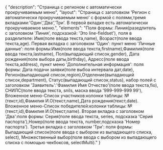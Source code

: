 {
"description": "Страница с регионом с автоматически прокручиваемым меню",
"layout": "Страница с заголовком 'Регион с автоматически прокручиваемым меню' с формой с полями,тремя вкладками:'Один','Два','Три'.
 В первой вкладке есть автоматически прокручиваемое меню.",
"elements": "Поля формы: Линия(разедлитель с заголовком 'Линия', подсказкой: 'Это line-fieldset'),
поля в разделителе: Имя(поле ввода текста,name), Возраст(поле ввода текста,age).
Первая вкладка с заголовком 'Один': 
пункт меню 'Личные данные': поля формы:Имя(поле ввода текста,firstname),Фамилия(поле ввода текста,lastname),
Пол(выпадающий список,gender), Дата рождения(поле выбора даты,birthday), Адресс(поле ввода текста,address),
пункт меню 'Дополнительная информация': поля формы: Дата подачи заявки(поле выбоа интервала дат,date), Регион(выпадающий список,region),Отделение(выпадающий список,department),
Статус(выпадающий список,status), набор полей с заголовком 'Заявитель':'Фамилия Имя Отчество'(поле ввода текста,fio), 
СНИЛС(поле ввода текста, snils, маска ввода '999-999-999 99'),
Вложенное меню-Список участников:колонки таблицы: №(текст,id),Фамилия И.О(текст,name),Дата рождения(текст,date).
Вложенное меню-Список победителей:колонки таблицы: №(текст,id),Фамилия И.О(текст,name).
Вторая вкладка с заголовком 'Два':поля формы: Серия(поле ввода текста, series, подсказка 'Серия паспорта'),Номер(поле ввода текста, number,подсказка 'Номер паспорта').
Третья вкладка с заголовком 'Три': поля формы: Выпадающий список(поле ввода с выбором из выпадающего списка, select),
Множественный выбор(поле ввода с выбором из выпадающего списка с помощью чекбоксов, selectMulti)."
}